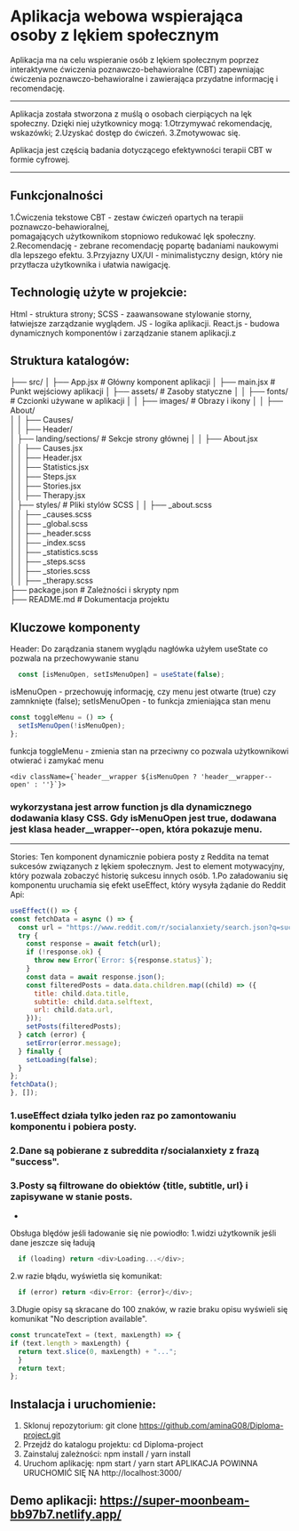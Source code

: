 # Aplikacja webowa wspierająca osoby z lękiem społecznym

Aplikacja ma na celu wspieranie osób z lękiem społecznym poprzez interaktywne ćwiczenia poznawczo-behawioralne (CBT) zapewniając ćwiczenia poznawczo-behawioralne i zawierająca przydatne informację i recomendację.

---
Aplikacja została stworzona z muślą o osobach cierpiących na lęk społeczny. Dzięki niej użytkownicy mogą:
  1.Otrzymywać rekomendację, wskazówki;
  2.Uzyskać dostęp do ćwiczeń.
  3.Zmotywowac się.

Aplikacja jest częścią badania dotyczącego efektywności terapii CBT w formie cyfrowej.

---

## Funkcjonalności
  1.Ćwiczenia tekstowe CBT - zestaw ćwiczeń opartych na terapii poznawczo-behawioralnej,       
    pomagających użytkownikom stopniowo redukować lęk społeczny.
  2.Recomendację - zebrane recomendację popartę badaniami naukowymi dla lepszego efektu.
  3.Przyjazny UX/UI - minimalistyczny design, który nie przytłacza użytkownika i ułatwia nawigację. 

  ## Technologię użyte w projekcie:
  Html - struktura strony;
  SCSS - zaawansowane stylowanie storny, łatwiejsze zarządzanie wyglądem.
  JS - logika aplikacji.
  React.js - budowa dynamicznych komponentów i zarządzanie stanem aplikacji.z

## Struktura katalogów:
├── src/
│   ├── App.jsx         # Główny komponent aplikacji
│   ├── main.jsx        # Punkt wejściowy aplikacji
│   ├── assets/         # Zasoby statyczne
│   │   ├── fonts/      # Czcionki używane w aplikacji
│   │   ├── images/     # Obrazy i ikony
│   │       ├── About/  
│   │       ├── Causes/  
│   │       ├── Header/  
│   ├── landing/sections/  # Sekcje strony głównej
│   │   ├── About.jsx  
│   │   ├── Causes.jsx  
│   │   ├── Header.jsx  
│   │   ├── Statistics.jsx  
│   │   ├── Steps.jsx  
│   │   ├── Stories.jsx  
│   │   ├── Therapy.jsx  
│   ├── styles/         # Pliki stylów SCSS
│   │   ├── _about.scss  
│   │   ├── _causes.scss  
│   │   ├── _global.scss  
│   │   ├── _header.scss  
│   │   ├── _index.scss  
│   │   ├── _statistics.scss  
│   │   ├── _steps.scss  
│   │   ├── _stories.scss  
│   │   ├── _therapy.scss  
├── package.json        # Zależności i skrypty npm  
├── README.md           # Dokumentacja projektu  

## Kluczowe komponenty 

Header: 
  Do zarądzania stanem wyglądu nagłówka użyłem useState co pozwala na przechowywanie stanu 
```react.js
  const [isMenuOpen, setIsMenuOpen] = useState(false);
```
isMenuOpen - przechowuję informację, czy menu jest otwarte (true) czy zamnknięte (false);
setIsMenuOpen - to funkcja zmieniająca stan menu

```react.js
const toggleMenu = () => {
  setIsMenuOpen(!isMenuOpen);
};
```
funkcja toggleMenu - zmienia stan na przeciwny co pozwala użytkownikowi otwierać i zamykać menu
```
<div className={`header__wrapper ${isMenuOpen ? 'header__wrapper--open' : ''}`}>
```
### wykorzystana jest arrow function js dla dynamicznego dodawania klasy CSS. Gdy isMenuOpen jest true, dodawana jest klasa header__wrapper--open, która pokazuje menu.
---
Stories:
  Ten komponent dynamicznie pobiera posty z Reddita na temat sukcesów związanych z lękiem społecznym. Jest to element motywacyjny, który pozwala zobaczyć historię sukcesu innych osób.
  1.Po załadowaniu się komponentu uruchamia się efekt useEffect, który wysyła żądanie do Reddit Api:
  ```react.js
useEffect(() => {
  const fetchData = async () => {
    const url = "https://www.reddit.com/r/socialanxiety/search.json?q=success&restrict_sr=1";
    try {
      const response = await fetch(url);
      if (!response.ok) {
        throw new Error(`Error: ${response.status}`);
      }
      const data = await response.json();
      const filteredPosts = data.data.children.map((child) => ({
        title: child.data.title,
        subtitle: child.data.selftext,
        url: child.data.url,
      }));
      setPosts(filteredPosts);
    } catch (error) {
      setError(error.message);
    } finally {
      setLoading(false);
    }
  };
  fetchData();
}, []);
  ```
### 1.useEffect działa tylko jeden raz po zamontowaniu komponentu i pobiera posty.
### 2.Dane są pobierane z subreddita r/socialanxiety z frazą "success".
### 3.Posty są filtrowane do obiektów {title, subtitle, url} i zapisywane w stanie posts.
-
Obsługa blędów jeśli ładowanie się nie powiodło:
  1.widzi użytkownik jeśli dane jeszcze się ładują
  ```react.js
    if (loading) return <div>Loading...</div>; 
  ```
  2.w razie błądu, wyświetla się komunikat:
  ```react.js
    if (error) return <div>Error: {error}</div>;
  ```
  3.Długie opisy są skracane do 100 znaków, w razie braku opisu wyświeli się komunikat "No       description available".
  ```react.js
  const truncateText = (text, maxLength) => {
  if (text.length > maxLength) {
    return text.slice(0, maxLength) + "...";
    }
    return text;
  };
  ```
  
## Instalacja i uruchomienie:
1. Sklonuj repozytorium: git clone https://github.com/aminaG08/Diploma-project.git
2. Przejdż do katalogu projektu: cd Diploma-project
3. Zainstaluj zależności: npm install / yarn install
4. Uruchom aplikację: npm start / yarn start
APLIKACJA POWINNA URUCHOMIĆ SIĘ NA http://localhost:3000/

## Demo aplikacji: https://super-moonbeam-bb97b7.netlify.app/

